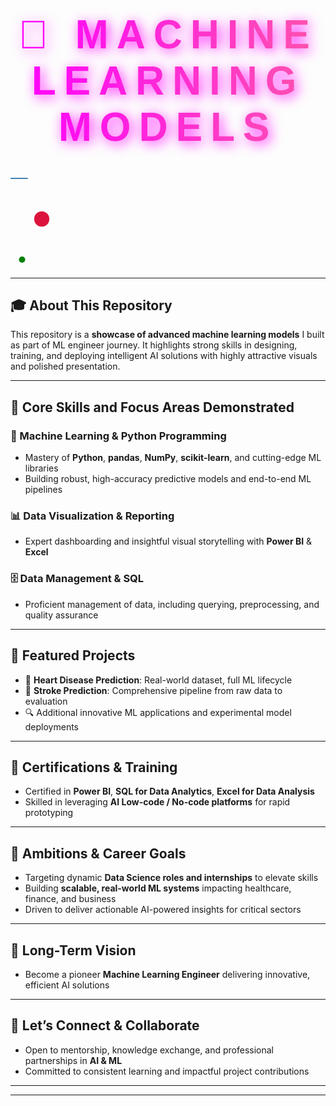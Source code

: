 <!-- 🌟 Animated Gradient Header -->
<h1 align="center" style="
  font-family: 'Segoe UI Black', 'Poppins', 'Trebuchet MS', sans-serif;
  font-weight: 900;
  font-size: 4rem;
  background: linear-gradient(270deg, #FF00FF, #00FFFF, #FF4500, #FFFF00, #FF00FF);
  background-size: 1200% 1200%;
  -webkit-background-clip: text;
  -webkit-text-fill-color: transparent;
  animation: ultraGradientMove 10s ease infinite;
  filter: drop-shadow(4px 4px 10px rgba(255, 0, 255, 0.9));
  letter-spacing: 0.2em;
  text-transform: uppercase;
  margin-bottom: 30px;
">
  🤖 Machine Learning Models
</h1>

<!-- 🔵 Animated Line -->
<svg width="100%" height="30">
  <line x1="0" y1="15" x2="100%" y2="15" stroke="steelblue" stroke-width="2">
    <animate attributeName="x2" from="0" to="100%" dur="2s" repeatCount="indefinite" />
  </line>
</svg>

<!-- 🔴 Pulsing Circle -->
<svg width="100" height="100">
  <circle cx="50" cy="50" r="10" fill="crimson">
    <animate attributeName="r" values="10;20;10" dur="1s" repeatCount="indefinite" />
  </circle>
</svg>

<!-- 🟢 Sliding Dot -->
<svg width="100%" height="30">
  <circle cx="0" cy="15" r="5" fill="green">
    <animate attributeName="cx" from="0" to="100%" dur="3s" repeatCount="indefinite" />
  </circle>
</svg>

---

## 🎓 About This Repository

This repository is a **showcase of advanced machine learning models** I built as part of ML engineer journey. It highlights strong skills in designing, training, and deploying intelligent AI solutions with highly attractive visuals and polished presentation.

---

## 🌈 Core Skills and Focus Areas Demonstrated

### 🐍 Machine Learning & Python Programming

- Mastery of **Python**, **pandas**, **NumPy**, **scikit-learn**, and cutting-edge ML libraries  
- Building robust, high-accuracy predictive models and end-to-end ML pipelines  

### 📊 Data Visualization & Reporting

- Expert dashboarding and insightful visual storytelling with **Power BI** & **Excel**  

### 🗄️ Data Management & SQL

- Proficient management of data, including querying, preprocessing, and quality assurance  

---

## 🚀 Featured Projects

- 💓 **Heart Disease Prediction**: Real-world dataset, full ML lifecycle  
- 🧠 **Stroke Prediction**: Comprehensive pipeline from raw data to evaluation  
- 🔍 Additional innovative ML applications and experimental model deployments  

---

## 📜 Certifications & Training

- Certified in **Power BI**, **SQL for Data Analytics**, **Excel for Data Analysis**  
- Skilled in leveraging **AI Low-code / No-code platforms** for rapid prototyping  

---

## 🎯 Ambitions & Career Goals

- Targeting dynamic **Data Science roles and internships** to elevate skills  
- Building **scalable, real-world ML systems** impacting healthcare, finance, and business  
- Driven to deliver actionable AI-powered insights for critical sectors  

---

## 🔮 Long-Term Vision

- Become a pioneer **Machine Learning Engineer** delivering innovative, efficient AI solutions  

---

## 🤝 Let’s Connect & Collaborate

- Open to mentorship, knowledge exchange, and professional partnerships in **AI & ML**  
- Committed to consistent learning and impactful project contributions  

---


---

